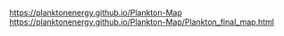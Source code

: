 https://planktonenergy.github.io/Plankton-Map
https://planktonenergy.github.io/Plankton-Map/Plankton_final_map.html
